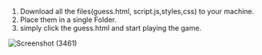 1. Download all the files(guess.html, script.js,styles,css) to your machine.
2. Place them in a single Folder.
3. simply click the guess.html and start playing the game.

![Screenshot (3461)](https://github.com/user-attachments/assets/13d2312a-3b3f-4fd5-bf1b-01ff19e2980b)

